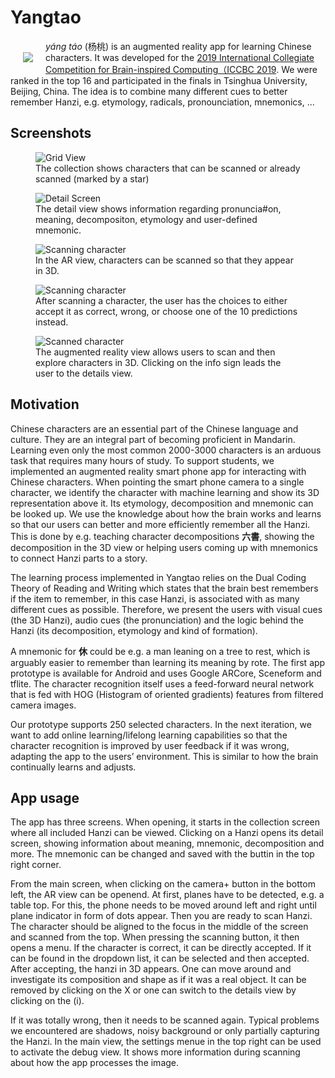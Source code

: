 # Yangtao


<img align="left" src="img/yangtao_logo_small.png" style="margin: 20px">


*yáng táo* (杨桃) is an augmented reality app for learning Chinese characters. It was developed for the [2019 International Collegiate Competition for Brain-inspired Computing（ICCBC 2019](https://contest.cbicr.org/en/index.php?catid=1). We were ranked in the top 16 and participated in the finals in Tsinghua University, Beijing, China. The idea is to combine many different cues to better remember Hanzi, e.g. etymology, radicals, pronounciation, mnemonics, ...

## Screenshots

<figure class="image">
  <img src="img/grid.png" alt="Grid View">
  <figcaption>The collection shows characters that can be scanned or already scanned (marked by a star)</figcaption>
</figure>

<figure class="image">
  <img src="img/detail_yang.png" alt="Detail Screen">
  <figcaption>The detail view shows information regarding pronuncia#on, meaning, decompositon, etymology and user-defined mnemonic.</figcaption>
</figure>

<figure class="image">
  <img src="img/prescan.png" alt="Scanning character">
  <figcaption>In the AR view, characters can be scanned so that they appear in 3D.</figcaption>
</figure>

<figure class="image">
  <img src="img/scan_dialog.png" alt="Scanning character">
  <figcaption>After scanning a character, the user has the choices to either accept it as correct, wrong, or choose one of the 10 predictions instead.</figcaption>
</figure>

<figure class="image">
  <img src="img/scan.png" alt="Scanned character">
  <figcaption>The augmented reality view allows users to scan and then explore characters in 3D. Clicking on the info sign leads the user to the details view.</figcaption>
</figure>


## Motivation

Chinese characters are an essential part of the Chinese language and culture. They are an integral part of becoming proficient in Mandarin. Learning even only the most common 2000-3000 characters is an arduous task that requires many hours of study. To support students, we implemented an augmented reality smart phone app for interacting with Chinese characters. 
When pointing the smart phone camera to a single character, we identify the character with machine learning and show its 3D representation above it. Its etymology, decomposition and mnemonic can be looked up. We use the knowledge about how the brain works and learns so that our users can better and more efficiently remember all the Hanzi. This is done by e.g. teaching character decompositions **六書**, showing the decomposition in the 3D view or helping users coming up with mnemonics to connect Hanzi parts to a story.

The learning process implemented in Yangtao relies on the Dual Coding Theory of Reading and Writing which states that the brain best remembers if the item to remember, in this case Hanzi, is associated with as many different cues as possible. Therefore, we present the users with visual cues (the 3D Hanzi), audio cues (the pronunciation) and the logic behind the Hanzi (its decomposition, etymology and kind of formation).

A mnemonic for **休** could be e.g. a man leaning on a tree to rest, which is arguably easier to remember than learning its meaning by rote. The first app prototype is available for Android and uses Google ARCore, Sceneform and tflite. The character recognition itself uses a feed-forward neural network that is fed with HOG (Histogram of oriented gradients) features from filtered camera images. 

Our prototype supports 250 selected characters. In the next iteration, we want to add online learning/lifelong learning capabilities so that the character recognition is  improved by user feedback if it was wrong, adapting the app to the users’ environment. This is similar to how the brain continually learns and adjusts.

## App usage

The app has three screens. When opening, it starts in the collection screen where all included 
Hanzi can be viewed. Clicking on a Hanzi opens its detail screen, showing information about 
meaning, mnemonic, decomposition and more. The mnemonic can be changed and saved with the 
buttin in the top right corner.

From the main screen, when clicking on the camera+ button in the bottom left, the AR view
can be openend. At first, planes have to be detected, e.g. a table top. For this, the phone
needs to be moved around left and right until plane indicator in form of dots appear. Then
you are ready to scan Hanzi. The character should be aligned to the focus in the middle of the
screen and scanned from the top. When pressing the scanning button, it then opens a menu.
If the character is correct, it can be directly accepted. If it can be found in the dropdown
list, it can be selected and then accepted. After accepting, the hanzi in 3D appears. One can
move around and investigate its composition and shape as if it was a real object. It can be 
removed by clicking on the X or one can switch to the details view by clicking on the (i).

If it was totally wrong, then it needs to be scanned again. Typical problems we encountered are 
shadows, noisy background or only partially capturing the Hanzi. In the main view, the settings
menue in the top right can be used to activate the debug view. It shows more information during
scanning about how the app processes the image.




